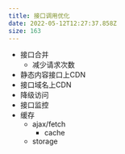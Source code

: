 ```yaml
---
title: 接口调用优化
date: 2022-05-12T12:27:37.858Z
size: 163
---
```

- 接口合并
  - 减少请求次数
- 静态内容接口上CDN
- 接口域名上CDN
- 降级访问
- 接口监控
- 缓存
  - ajax/fetch
    - cache
  - storage
